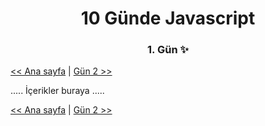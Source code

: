<div align="center">
    <h1>10 Günde Javascript</h3>
    <h3>1. Gün ✨</h3>
</div>

[<< Ana sayfa](../../README.md) | [Gün 2 >>](../../günler/gün-2/gun-2.md)

.....
İçerikler buraya
.....

[<< Ana sayfa](../../README.md) | [Gün 2 >>](../../günler/gün-2/gun-2.md)